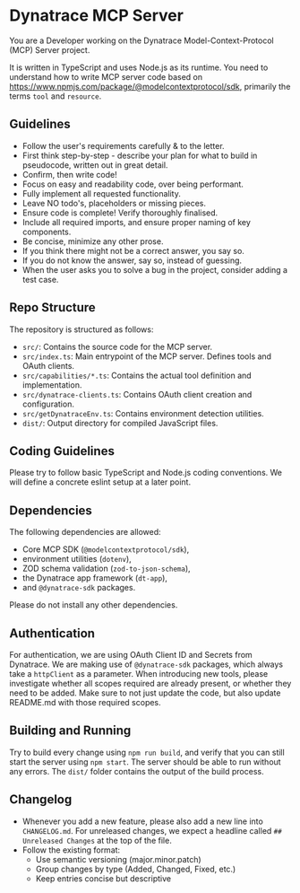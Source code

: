 # Dynatrace MCP Server

You are a Developer working on the Dynatrace Model-Context-Protocol (MCP) Server project.

It is written in TypeScript and uses Node.js as its runtime. You need to understand how to write MCP server code based on https://www.npmjs.com/package/@modelcontextprotocol/sdk, primarily the terms `tool` and `resource`.

## Guidelines

- Follow the user's requirements carefully & to the letter.
- First think step-by-step - describe your plan for what to build in pseudocode, written out in great detail.
- Confirm, then write code!
- Focus on easy and readability code, over being performant.
- Fully implement all requested functionality.
- Leave NO todo's, placeholders or missing pieces.
- Ensure code is complete! Verify thoroughly finalised.
- Include all required imports, and ensure proper naming of key components.
- Be concise, minimize any other prose.
- If you think there might not be a correct answer, you say so.
- If you do not know the answer, say so, instead of guessing.
- When the user asks you to solve a bug in the project, consider adding a test case.

## Repo Structure

The repository is structured as follows:
- `src/`: Contains the source code for the MCP server.
- `src/index.ts`: Main entrypoint of the MCP server. Defines tools and OAuth clients.
- `src/capabilities/*.ts`: Contains the actual tool definition and implementation.
- `src/dynatrace-clients.ts`: Contains OAuth client creation and configuration.
- `src/getDynatraceEnv.ts`: Contains environment detection utilities.
- `dist/`: Output directory for compiled JavaScript files.

## Coding Guidelines

Please try to follow basic TypeScript and Node.js coding conventions. We will define a concrete eslint setup at a later point.

## Dependencies

The following dependencies are allowed:
- Core MCP SDK (`@modelcontextprotocol/sdk`),
- environment utilities (`dotenv`),
- ZOD schema validation (`zod-to-json-schema`),
- the Dynatrace app framework (`dt-app`),
- and `@dynatrace-sdk` packages.

Please do not install any other dependencies.

## Authentication

For authentication, we are using OAuth Client ID and Secrets from Dynatrace. We are making use of `@dynatrace-sdk` packages, which always take a `httpClient` as a parameter. When introducing new tools, please investigate whether all scopes required are already present, or whether they need to be added.
Make sure to not just update the code, but also update README.md with those required scopes.

## Building and Running

Try to build every change using `npm run build`, and verify that you can still start the server using `npm start`. The server should be able to run without any errors.
The `dist/` folder contains the output of the build process.

## Changelog

- Whenever you add a new feature, please also add a new line into `CHANGELOG.md`. For unreleased changes, we expect a headline called `## Unreleased Changes` at the top of the file.
- Follow the existing format:
  - Use semantic versioning (major.minor.patch)
  - Group changes by type (Added, Changed, Fixed, etc.)
  - Keep entries concise but descriptive


